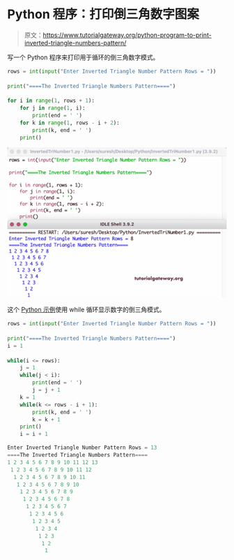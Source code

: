 # Python 程序：打印倒三角数字图案

> 原文：<https://www.tutorialgateway.org/python-program-to-print-inverted-triangle-numbers-pattern/>

写一个 Python 程序来打印用于循环的倒三角数字模式。

```py
rows = int(input("Enter Inverted Triangle Number Pattern Rows = "))

print("====The Inverted Triangle Numbers Pattern====")

for i in range(1, rows + 1):
    for j in range(1, i):
        print(end = ' ')
    for k in range(1, rows - i + 2):
        print(k, end = ' ')
    print()
```

![Python Program to Print Inverted Triangle Numbers Pattern](img/2c23d32655cce7ac4abf98a79b4d99d9.png)

这个 [Python 示例](https://www.tutorialgateway.org/python-programming-examples/)使用 while 循环显示数字的倒三角模式。

```py
rows = int(input("Enter Inverted Triangle Number Pattern Rows = "))

print("====The Inverted Triangle Numbers Pattern====")
i = 1

while(i <= rows):
    j = 1
    while(j < i):
        print(end = ' ')
        j = j + 1
    k = 1
    while(k <= rows - i + 1):
        print(k, end = ' ')
        k = k + 1
    print()
    i = i + 1
```

```py
Enter Inverted Triangle Number Pattern Rows = 13
====The Inverted Triangle Numbers Pattern====
1 2 3 4 5 6 7 8 9 10 11 12 13 
 1 2 3 4 5 6 7 8 9 10 11 12 
  1 2 3 4 5 6 7 8 9 10 11 
   1 2 3 4 5 6 7 8 9 10 
    1 2 3 4 5 6 7 8 9 
     1 2 3 4 5 6 7 8 
      1 2 3 4 5 6 7 
       1 2 3 4 5 6 
        1 2 3 4 5 
         1 2 3 4 
          1 2 3 
           1 2 
            1 
```